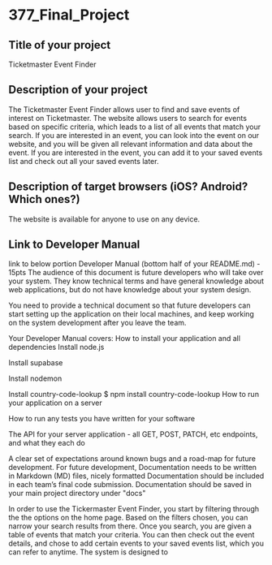 # 377_Final_Project

## Title of your project
Ticketmaster Event Finder
## Description of your project
The Ticketmaster Event Finder allows user to find and save events of interest on Ticketmaster. The website allows users to search for events based on specific criteria, which leads to a list of all events that match your search. If you are interested in an event, you can look into the event on our website, and you will be given all relevant information and data about the event. If you are interested in the event, you can add it to your saved events list and check out all your saved events later. 
## Description of target browsers (iOS? Android? Which ones?)
The website is available for anyone to use on any device.
## Link to Developer Manual
link to below portion
Developer Manual (bottom half of your README.md) - 15pts
The audience of this document is future developers who will take over your system.
They know technical terms and have general knowledge about web applications, but do not have knowledge about your system design.


You need to provide a technical document so that future developers can start setting up the application on their local machines, and keep working on the system development after you leave the team.


Your Developer Manual covers:
How to install your application and all dependencies
Install node.js


Install supabase


Install nodemon


Install country-code-lookup
$ npm install country-code-lookup
How to run your application on a server


How to run any tests you have written for your software


The API for your server application - all GET, POST, PATCH, etc endpoints, and what they each do


A clear set of expectations around known bugs and a road-map for future development.
For future development, 
Documentation needs to be written in Markdown (MD) files, nicely formatted
Documentation should be included in each team’s final code submission.
Documentation should be saved in your main project directory under "docs"

In order to use the Tickermaster Event Finder, you start by filtering through the the options on the home page. Based on the filters chosen, you can narrow your search results from there. Once you search, you are given a table of events that match your criteria. You can then check out the event details, and chose to add certain events to your saved events list, which you can refer to anytime. 
The system is designed to 

